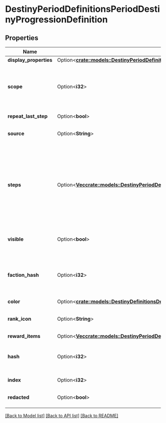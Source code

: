 # DestinyPeriodDefinitionsPeriodDestinyProgressionDefinition

## Properties

Name | Type | Description | Notes
------------ | ------------- | ------------- | -------------
**display_properties** | Option<[**crate::models::DestinyPeriodDefinitionsPeriodDestinyProgressionDisplayPropertiesDefinition**](Destiny.Definitions.DestinyProgressionDisplayPropertiesDefinition.md)> |  | [optional]
**scope** | Option<**i32**> | The \"Scope\" of the progression indicates the source of the progression's live data.  See the DestinyProgressionScope enum for more info: but essentially, a Progression can either be backed by a stored value, or it can be a calculated derivative of other values. | [optional]
**repeat_last_step** | Option<**bool**> | If this is True, then the progression doesn't have a maximum level. | [optional]
**source** | Option<**String**> | If there's a description of how to earn this progression in the local config, this will be that localized description. | [optional]
**steps** | Option<[**Vec<crate::models::DestinyPeriodDefinitionsPeriodDestinyProgressionStepDefinition>**](Destiny.Definitions.DestinyProgressionStepDefinition.md)> | Progressions are divided into Steps, which roughly equate to \"Levels\" in the traditional sense of a Progression. Notably, the last step can be repeated indefinitely if repeatLastStep is true, meaning that the calculation for your level is not as simple as comparing your current progress to the max progress of the steps.   These and more calculations are done for you if you grab live character progression data, such as in the DestinyCharacterProgressionComponent. | [optional]
**visible** | Option<**bool**> | If true, the Progression is something worth showing to users.  If false, BNet isn't going to show it. But that doesn't mean you can't. We're all friends here. | [optional]
**faction_hash** | Option<**i32**> | If the value exists, this is the hash identifier for the Faction that owns this Progression.  This is purely for convenience, if you're looking at a progression and want to know if and who it's related to in terms of Faction Reputation. | [optional]
**color** | Option<[**crate::models::DestinyDefinitionsDestinyProgressionDefinitionColor**](Destiny_Definitions_DestinyProgressionDefinition_color.md)> |  | [optional]
**rank_icon** | Option<**String**> | For progressions that have it, this is the rank icon we use in the Companion, displayed above the progressions' rank value. | [optional]
**reward_items** | Option<[**Vec<crate::models::DestinyPeriodDefinitionsPeriodDestinyProgressionRewardItemQuantity>**](Destiny.Definitions.DestinyProgressionRewardItemQuantity.md)> |  | [optional]
**hash** | Option<**i32**> | The unique identifier for this entity. Guaranteed to be unique for the type of entity, but not globally.  When entities refer to each other in Destiny content, it is this hash that they are referring to. | [optional]
**index** | Option<**i32**> | The index of the entity as it was found in the investment tables. | [optional]
**redacted** | Option<**bool**> | If this is true, then there is an entity with this identifier/type combination, but BNet is not yet allowed to show it. Sorry! | [optional]

[[Back to Model list]](../README.md#documentation-for-models) [[Back to API list]](../README.md#documentation-for-api-endpoints) [[Back to README]](../README.md)



